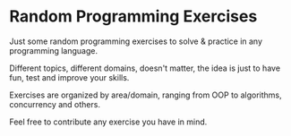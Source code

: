 # Random Programming Exercises

Just some random programming exercises to solve &amp; practice in any programming language.

Different topics, different domains, doesn't matter, the idea is just to have fun, test and improve your skills.

Exercises are organized by area/domain, ranging from OOP to algorithms, concurrency and others.

Feel free to contribute any exercise you have in mind.
